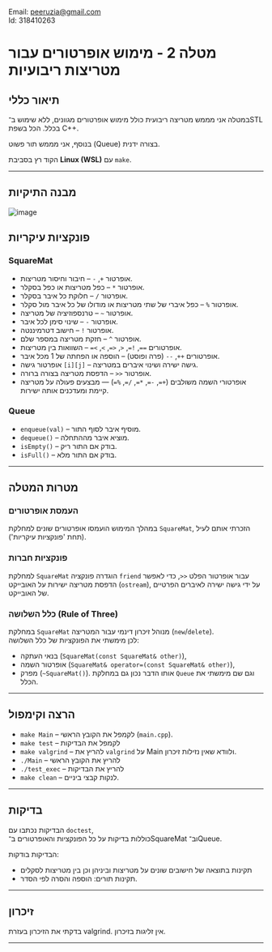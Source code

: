 Email: peeruzia@gmail.com  
Id: 318410263

# מטלה 2 - מימוש אופרטורים עבור מטריצות ריבועיות

## תיאור כללי

במטלה אני מממש מטריצה ריבועית כולל מימוש אופרטורים מגוונים, ללא שימוש ב־STL בכלל. הכל בשפת C++.

בנוסף, אני מממש תור פשוט (Queue) בצורה ידנית.

הקוד רץ בסביבת **Linux (WSL)** עם `make`.

---

## מבנה התיקיות

![image](https://github.com/user-attachments/assets/7a5a3299-106a-44b9-a6bf-83e0837a567d)



## פונקציות עיקריות

### SquareMat
- אופרטור `+`, `-` – חיבור וחיסור מטריצות.
- אופרטור `*` – כפל מטריצות או כפל בסקלר.
- אופרטור `/` – חלוקת כל איבר בסקלר.
- אופרטור `%` – כפל איברי של שתי מטריצות או מודולו של כל איבר מול סקלר.
- אופרטור `~` – טרנספוזיציה של מטריצה.
- אופרטור `-` – שינוי סימן לכל איבר.
- אופרטור `!` – חישוב דטרמיננטה.
- אופרטור `^` – חזקת מטריצה במספר שלם.
- אופרטורים `==`, `!=`, `<`, `<=`, `>`, `>=` – השוואות בין מטריצות.
- אופרטורים `++`, `--` (פרה ופוסט) – הוספה או הפחתה של 1 מכל איבר.
- אופרטור גישה `[i][j]` – גישה ישירה ושינוי איברים במטריצה.
- אופרטור `<<` – הדפסת מטריצה בצורה ברורה.
- אופרטורי השמה משולבים (`+=`, `-=`, `*=`, `/=`, `%=`) — מבצעים פעולה על מטריצה קיימת ומעדכנים אותה ישירות.


### Queue
- `enqueue(val)` – מוסיף איבר לסוף התור.
- `dequeue()` – מוציא איבר מההתחלה.
- `isEmpty()` – בודק אם התור ריק.
- `isFull()` – בודק אם התור מלא.

---
## מטרות המטלה

### העמסת אופרטורים
במהלך המימוש הועמסו אופרטורים שונים למחלקת `SquareMat`, הזכרתי אותם לעיל (תחת 'פונקציות עיקריות').

### פונקציות חברות
למחלקת `SquareMat` הוגדרה פונקציה `friend` עבור אופרטור הפלט `<<`, כדי לאפשר הדפסת מטריצה ישירות על האובייקט (`ostream`), על ידי גישה ישירה לאיברים הפרטיים של האובייקט.

### כלל השלושה (Rule of Three)
במחלקת `SquareMat` מנוהל זיכרון דינמי עבור המטריצה (`new`/`delete`).  
לכן מימשתי את הפונקציות של כלל השלושה:
- בנאי העתקה (`SquareMat(const SquareMat& other)`),
- אופרטור השמה (`SquareMat& operator=(const SquareMat& other)`),
- מפרק (`~SquareMat()`).
אותו הדבר נכון גם במחלקת `Queue` וגם שם מימשתי את הכלל.


---

## הרצה וקימפול

- `make Main` – לקמפל את הקובץ הראשי (`main.cpp`).
- `make test` – לקמפל את הבדיקות 
- `make valgrind` – להריץ את `valgrind` על Main ולוודא שאין נזילות זיכרון.
- `./Main` – להריץ את הקובץ הראשי 
- `./test_exec` – להריץ את הבדיקות
- `make clean` – לנקות קבצי ביניים.

---

## בדיקות

הבדיקות נכתבו עם `doctest`,  
כוללות בדיקות על כל הפונקציות והאופרטורים ב־SquareMat וב־Queue.

הבדיקות בודקות:
- תקינות בתוצאה של חישובים שונים על מטריצות וביניהן וכן בין מטריצות לסקלים
- תקינות תורים: הוספה והסרה לפי הסדר.

---

## זיכרון
בדקתי את הזיכרון בעזרת valgrind. אין זליגות בזיכרון.

---
